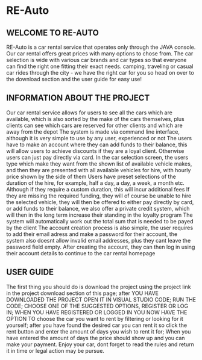 # RE-Auto
## WELCOME TO RE-AUTO
RE-Auto is a car rental service that operates only through the JAVA console. 
Our car rental offers great prices with many options to chose from. 
The car selection is wide with various car brands and car types so that everyone can find the right one fitting their exact needs. 
camping, traveling or casual car rides through the city - we have the right car for you so head on over to the download section and the user guide for easy use!

## INFORMATION ABOUT THE PROJECT
Our car rental service allows for users to see all the cars which are available, which is also sorted by the make of the cars themselves, plus clients can see which cars are reserved for other clients and which are away from the depot
The system is made via command line interface, although it is very simple to use by any user, experienced or not
The users have to make an account where they can add funds to their balance, this will allow users to achieve discounts if they are a loyal client. Otherwise users can just pay directly via card.
In the car selection screen, the users type which make they want from the shown list of available vehicle makes, and then they are presented with all available vehicles for hire, with hourly price shown by the side of them
Users have preset selections of the duration of the hire, for example, half a day, a day, a week, a month etc. Although if they require a custom duration, this will incur additional fees
If they are missing the required funding, they will of course be unable to hire the selected vehicle, they will then be offered to either pay directly by card, or add funds to their balance, we also offer a private credit system, which will then in the long term increase their standing in the loyalty program
The system will automatically work out the total sum that is needed to be payed by the client
The account creation process is also simple, the user requires to add their email adress and make a password for their account, the system also doesnt allow invalid email addresses, plus they cant leave the password field empty. After creating the account, they can then log in using their account details to continue to the car rental homepage

## USER GUIDE
The first thing you should do is download the project using the project link in the project download section of this page;
after YOU HAVE DOWNLOADED THE PROJECT OPEN IT IN VISUAL STUDIO CODE;
RUN THE CODE;
CHOOSE ONE OF THE SUGGESTED OPTIONS, REGISTER OR LOG IN;
WHEN YOU HAVE REGISTERED OR LOGGED IN YOU NOW HAVE THE OPTION TO choose the car you want to rent by filtering or looking for it yourself;
after you have found the desired car you can rent it so click the rent button and enter the amount of days you wish to rent it for;
When you have entered the amount of days the price should show up and you can make your payment.
Enjoy your car, dont forget to read the rules and return it in time or legal action may be pursue.
